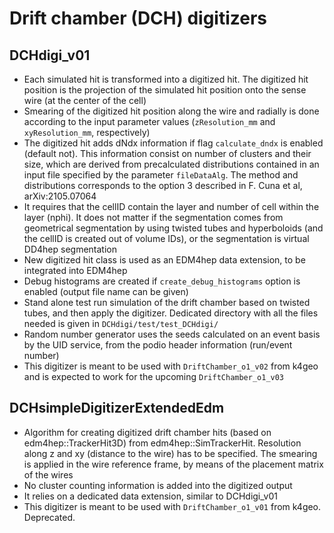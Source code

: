 # Drift chamber (DCH) digitizers

## DCHdigi_v01

* Each simulated hit is transformed into a digitized hit. The digitized hit position is the projection of the simulated hit position onto the sense wire (at the center of the cell)
* Smearing of the digitized hit position along the wire and radially is done according to the input parameter values (`zResolution_mm` and `xyResolution_mm`, respectively)
* The digitized hit adds dNdx information if flag `calculate_dndx` is enabled (default not). This information consist on number of clusters and their size, which are derived from precalculated distributions contained in an input file specified by the parameter `fileDataAlg`. The method and distributions corresponds to the option 3 described in F. Cuna et al, arXiv:2105.07064
* It requires that the cellID contain the layer and number of cell within the layer (nphi). It does not matter if the segmentation comes from geometrical segmentation by using twisted tubes and hyperboloids (and the cellID is created out of volume IDs), or the segmentation is virtual DD4hep segmentation
* New digitized hit class is used as an EDM4hep data extension, to be integrated into EDM4hep
* Debug histograms are created if `create_debug_histograms` option is enabled (output file name can be given)
* Stand alone test run simulation of the drift chamber based on twisted tubes, and then apply the digitizer. Dedicated directory with all the files needed is given in `DCHdigi/test/test_DCHdigi/`
* Random number generator uses the seeds calculated on an event basis by the UID service, from the podio header information (run/event number)
* This digitizer is meant to be used with `DriftChamber_o1_v02` from k4geo and is expected to work for the upcoming `DriftChamber_o1_v03`

## DCHsimpleDigitizerExtendedEdm

* Algorithm for creating digitized drift chamber hits (based on edm4hep::TrackerHit3D) from edm4hep::SimTrackerHit. Resolution along z and xy (distance to the wire) has to be specified. The smearing is applied in the wire reference frame, by means of the placement matrix of the wires
* No cluster counting information is added into the digitized output
* It relies on a dedicated data extension, similar to DCHdigi_v01
* This digitizer is meant to be used with `DriftChamber_o1_v01` from k4geo. Deprecated.
